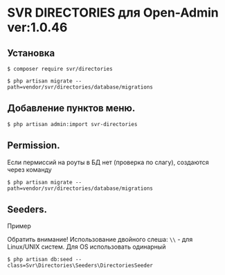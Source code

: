 SVR DIRECTORIES для Open-Admin ver:1.0.46
=========================


## Установка

```
$ composer require svr/directories

$ php artisan migrate --path=vendor/svr/directories/database/migrations

```
## Добавление пунктов меню.
```
$ php artisan admin:import svr-directories

```

## Permission.
Если пермиссий на роуты в БД нет (проверка по слагу), создаются через команду
```
$ php artisan migrate --path=vendor/svr/directories/database/migrations
```
## Seeders.

Пример

Обратить внимание!  Использование двойного слеша: `\\` - для Linux/UNIX систем. Для OS использовать одинарный
```
$ php artisan db:seed --class=Svr\Directories\Seeders\DirectoriesSeeder
